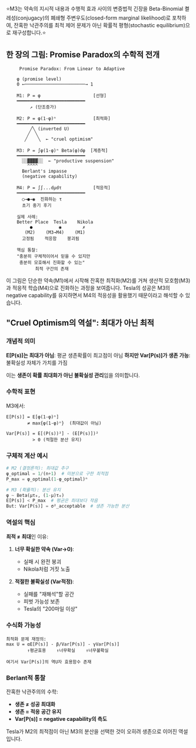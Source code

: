 ⭐️M3는 약속의 지시적 내용과 수행적 효과 사이의 변증법적 긴장을 Beta-Binomial 켤레성(conjugacy)의 폐쇄형 주변우도(closed-form marginal likelihood)로 포착하여, 잔혹한 낙관주의를 최적 제어 문제가 아닌 확률적 평형(stochastic equilibrium)으로 재구성합니다.⭐️
## 한 장의 그림: Promise Paradox의 수학적 전개

```
     Promise Paradox: From Linear to Adaptive
    
    φ (promise level)
    0 ←───────────────────────→ 1
    
    M1: P = φ                    [선형]
    ━━━━━━━━━━━━━━━━━━━━━━━━━━
         ↗ (단조증가)
    
    M2: P = φ(1-φ)ⁿ              [최적화]
    ━━━━━━━━━━━━━━━━━━━━━━━━━━
         ╱╲ (inverted U)
        ╱  ╲
       ╱    ╲  ← "cruel optimism"
    
    M3: P = ∫φ(1-φ)ⁿ Beta(φ)dφ  [계층적]
    ━━━━━━━━━━━━━━━━━━━━━━━━━━
      ░░▓▓▓▓░░  ← "productive suspension"
        ^^^^ 
      Berlant's impasse
      (negative capability)
    
    M4: P = ∫∫...dμdτ            [적응적]
    ━━━━━━━━━━━━━━━━━━━━━━━━━━
      ○→●→◉  진화하는 τ
      초기 중기 후기
    
    실제 사례:
    Better Place  Tesla    Nikola
         ●          ◉        ✗
       (M2)    (M3→M4)    (M1)
      고정됨    적응함    붕괴됨
    
    핵심 통찰:
    "충분히 구체적이어서 믿을 수 있지만
     충분히 모호해서 진화할 수 있는"
           최적 구간의 존재
```

이 그림은 단순한 약속(M1)에서 시작해 잔혹한 최적화(M2)를 거쳐 생산적 모호함(M3)과 적응적 학습(M4)으로 진화하는 과정을 보여줍니다. Tesla의 성공은 M3의 negative capability를 유지하면서 M4의 적응성을 활용했기 때문이라고 해석할 수 있습니다.

## "Cruel Optimism의 역설": 최대가 아닌 최적

### 개념적 의미

**E[P(s)]는 최대가 아님**: 평균 생존확률이 최고점이 아님 **하지만 Var[P(s)]가 생존 가능**: 불확실성 자체가 가치를 가짐

이는 **생존이 확률 최대화가 아닌 불확실성 관리**임을 의미합니다.

### 수학적 표현

M3에서:

```
E[P(s)] = E[φ(1-φ)ⁿ] 
        ≠ max{φ(1-φ)ⁿ}  (최대값이 아님)

Var[P(s)] = E[(P(s))²] - (E[P(s)])²
          > 0 (적절한 분산 유지)
```

### 구체적 계산 예시

```python
# M2 (결정론적): 최대값 추구
φ_optimal = 1/(n+1)  # 미분으로 구한 최적점
P_max = φ_optimal(1-φ_optimal)ⁿ

# M3 (확률적): 분산 유지
φ ~ Beta(μτ₀, (1-μ)τ₀)
E[P(s)] < P_max  # 평균은 최대보다 작음
But: Var[P(s)] = σ²_acceptable  # 생존 가능한 분산
```

### 역설의 핵심

**최적 ≠ 최대**인 이유:

1. **너무 확실한 약속 (Var→0)**:
    
    - 실패 시 완전 붕괴
    - Nikola처럼 거짓 노출
2. **적절한 불확실성 (Var적정)**:
    
    - 실패를 "재해석"할 공간
    - 피벗 가능성 보존
    - Tesla의 "200마일 이상"

### 수식화 가능성

```
최적화 문제 재정의:
max U = αE[P(s)] - β/Var[P(s)] - γVar[P(s)]
        ↑평균효용    ↑너무확실    ↑너무불확실
        
여기서 Var[P(s)]의 역U자 효용함수 존재
```

### Berlant적 통찰

잔혹한 낙관주의의 수학:

- **생존 ≠ 성공 최대화**
- **생존 = 적응 공간 유지**
- **Var[P(s)] = negative capability의 측도**

Tesla가 M2의 최적점이 아닌 M3의 분산을 선택한 것이 오히려 생존으로 이어진 역설입니다.